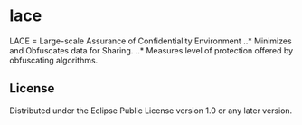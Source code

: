 # lace

LACE = Large-scale Assurance of Confidentiality Environment
..* Minimizes and Obfuscates data for Sharing.
..* Measures level of protection offered by obfuscating algorithms.


## License

Distributed under the Eclipse Public License version 1.0 or any later version.
